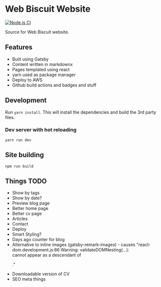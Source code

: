 # Web Biscuit Website

[![Node.js CI](https://github.com/webbiscuit/webbiscuit-website/workflows/Node.js%20CI/badge.svg)](https://github.com/webbiscuit/webbiscuit-website/actions?query=workflow%3A%22Node.js+CI%22)

Source for Web Biscuit website.

## Features
- Built using Gatsby
- Content written in markdownx
- Pages templated using react
- yarn used as package manager
- Deploy to AWS
- Github build actions and badges and stuff

## Development

Run `yarn install`. This will install the dependencies and build the 3rd party files.

### Dev server with hot reloading

`yarn run dev`

## Site building
`npm run build`

<!-- ## Bonus Features
The resume that appears on the site can be built into multiple formats using the same .md file:
- HTML
- PDF
- docx

Build all these with `npm run build:cv`

Make sure you have pandoc installed.

You might also need some supporting libraries for pandoc:
- texlive-latex-base
- texlive-fonts-recommended -->


## Things TODO

- Show by tags
- Show by date?
- Preview blog page
- Better home page
- Better cv page
- Articles
- Contact
- Deploy
- Smart Styling?
- Days ago counter for blog
- Alternative to inline images (gatsby-remark-images) - causes "react-dom.development.js:86 Warning: validateDOMNesting(...): <div> cannot appear as a descendant of <p>."
- Downloadable version of CV
- SEO meta things